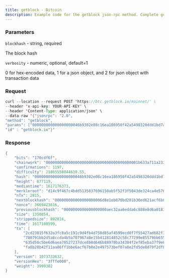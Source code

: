 ```yaml
---
title: getblock - Bitcoin
description: Example code for the getblock json-rpc method. Сomplete guide on how to use getblock json-rpc in GetBlock.io Web3 documentation.
---
```


### Parameters


`blockhash` - string, required

The block hash

`verbosity` - numeric, optional, default=1

0 for hex-encoded data, 1 for a json object, and 2 for json object with
transaction data

### Request

``` java
curl --location --request POST 'https://btc.getblock.io/mainnet/' \
--header 'x-api-key: YOUR-API-KEY' \
--header 'Content-Type: application/json' \
--data-raw '{"jsonrpc": "2.0",
"method": "getblock",
"params": ["000000000000000000046b9302e08c16ea186950f42a5498320ddd1bd7ab3428"],
"id" : "getblock.io"}'
```

###  Response

``` java
{
    "bits": "170cdf6f",
    "chainwork": "00000000000000000000000000000000000000001b633a711a2334c78a29bb40",
    "confirmations": 1197,
    "difficulty": 21865558044610.55,
    "hash": "000000000000000000046b9302e08c16ea186950f42a5498320ddd1bd7ab3428",
    "height": 677119,
    "mediantime": 1617176373,
    "merkleroot": "d14c9f467c4bdd5135837696150ab5f52f3f5043de324ca4e5766b195b9f8f37",
    "nTx": 2815,
    "nextblockhash": "000000000000000000006d8e1eb870bd281b30ed621acf6b8d6af2a3c7ab61f1",
    "nonce": 3669423616,
    "previousblockhash": "0000000000000000000aec32aa6edda6c888e8d6a0183d9c976064f98430c2da",
    "size": 1350854,
    "strippedsize": 882816,
    "time": 1617180599,
    "tx": [
        "2cd23815f632a3fc8a5c191c9d4fb4d758d85af4599ecd0f7f55427ad682f142",
        "780791bb2d5a8ccda4b5a707967a8e15b412814852c58c77299e85579bb65587",
        "635d50c5be6d6aea70527237dce8b0d646b88970ba34384f2ef85eba37f9e604",
        "fa8b28b42f11aa86ff1bbe6acf67b8e2e497573bef07a8e2fd5de8d79f2df80c"
    ],
    "version": 1073733632,
    "versionHex": "3fffe000",
    "weight": 3999302
}
```

